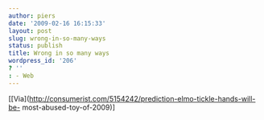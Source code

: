 ```yaml
---
author: piers
date: '2009-02-16 16:15:33'
layout: post
slug: wrong-in-so-many-ways
status: publish
title: Wrong in so many ways
wordpress_id: '206'
? ''
: - Web
---
```


  
[[Via](http://consumerist.com/5154242/prediction-elmo-tickle-hands-will-be-
most-abused-toy-of-2009)]

